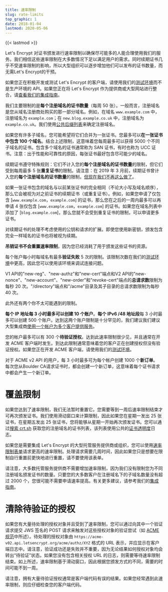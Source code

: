 ```yaml
---
title: 速率限制
slug: rate-limits
top_graphic: 1
date: 2018-01-04
lastmod: 2020-05-06
---
```


{{< lastmod >}}

Let's Encrypt 对证书颁发进行速率限制以确保尽可能多的人能合理使用我们的服务。我们相信这些速率限制在大多数情况下足以满足用户的需求。同时续期证书几乎不受速率限制的影响，所以大型组织可以逐步增加他们可以发布的证书数量，而无需Let's Encrypt的干预。

如果您正在积极开发或测试 Let's Encrypt 的客户端，请使用我们的[测试环境](/docs/staging-environment)而不是生产环境的 API。如果您正在将 Let's Encrypt 作为提供商或大型网站进行整合，请[查看我们的集成指南](/docs/integration-guide)。

我们主要限制的是<a id="certificates-per-registered-domain"></a>**每个注册域名的证书数量**（每周 50 张）。一般而言，注册域名是您从域名注册商处购买的那一部分域名。例如，在域名 `www.example.com` 中，注册域名为 `example.com`；在 `new.blog.example.co.uk` 中，注册域名为 `example.co.uk`。我们使用[公共后缀列表](https://publicsuffix.org)来确定注册域名。

如果您有许多子域名，您可能希望将它们合并为一张证书。您最多可以<a id="names-per-certificate"></a>**在一张证书中包含 100 个域名**。结合上述限制，这意味着您每周最多可以获得 5000 个不同子域名的证书。包含多个域名的证书通常称为 SAN 证书，有时也称为 UCC 证书。注意：出于性能和可靠性的原因，每张证书最好包含尽可能少的域名。

续期证书遵守特殊规则：它们不计入您的**每个注册域名的证书数量**的限制，但它们受到每周最多 5 张**重复证书**的限制。请注意：在 2019 年 3 月前，续期证书曾计入您的**每个注册域名的证书数量**的限制，[但现在我们不再这么做了](https://community.letsencrypt.org/t/rate-limits-fixing-certs-per-name-rate-limit-order-of-operations-gotcha/88189)。

如果一张证书包含的域名与以前某张证书的完全相同（不论大小写及域名顺序），那么它会被视为对之前证书的续期证书（或重复证书）。例如，如果您申请了仅包含 [`www.example.com`，`example.com`] 的证书，那么您在之后的一周内最多可以再申请 4 张仅包含 [`www.example.com`，`example.com`] 的证书。如果您在域名列表中添加了 [`blog.example.com`]，那么您就不会受到重复证书的限制，可以申请更多证书。

对续期证书的处理不考虑使用的公钥和请求的扩展。即使您使用新密钥，颁发包含完全一样域名的证书也将被视为续期。

**吊销证书不会重置速率限制**，因为您已经消耗了用于颁发这些证书的资源。

每个账户每小时每域名有最多<a id="failed-validations"></a>**验证失败** 5 次的限制。该限制次数在我们的[测试环境](/docs/staging-environment)中更高，因此您可以使用该环境来调试连接问题。

V1 API的"new-reg"、"new-authz"和"new-cert"端点和V2 API的"new-nonce"、"new-account"、"new-order"和"revoke-cert"端点的<a id="overall-requests"></a>**总请求数**限制为每秒 20 次。"/directory"端点和"/acme"目录及其子目录的总请求数限制为每秒 40 次。

此外还有两个你不太可能遇到的限制。

<a id="accounts-per-ip-address"></a>**每个 IP 地址每 3 小时最多可以创建 10 个账户**。**每个 IPv6 /48 地址段**每 3 小时最多可以创建 500 个账户。达到这两个账户限制是十分罕见的，我们建议我们建议大型集成商[使用一个帐户为多个客户提供服务](/docs/integration-guide)。

您的帐户最多可以有 300 个<a id="pending-authorizations"></a>**待验证授权**。达到此速率限制很少见，并且通常在开发 ACME 客户端时发生。到达此限制通常意味着您的客户正在创建授权但没有验证授权。如果您正在开发 ACME 客户端，请使用我们的[测试环境](/docs/staging-environment)。

对于 ACME v2 API 的用户，每 3 小时最多可为每个帐户创建 1000 个<a id="new-orders"></a>**新订单**。 每次您从Boulder CA请求证书时，都会创建一个新订单，这意味着每个证书请求中都会产生一个新订单。

# <a id="overrides"></a>覆盖限制

如果您达到了速率限制，我们无法暂时重置它。您需要等到一周后速率限制结束才可再次颁发证书。我们使用滑动窗口来计算限制，因此如果您在星期一发出 25 张证书，在星期五发出 25 张证书，您将能够从星期一开始再次颁发证书。您可以通过[搜索 crt.sh](https://crt.sh) 获取您的注册域名的证书列表，该列表使用公共的[证书透明度](https://www.certificate-transparency.org)日志。

如果您是需要集成 Let's Encrypt 的大型托管服务提供商或组织，您可以使用[速率限制表单](https://goo.gl/forms/plqRgFVnZbdGhE9n1)请求更高的速率限制。处理请求需要几周时间，因此如果您只是想要在限制自行重置前更快地进行重置，请不要使用该表单。

请注意，大多数托管服务提供商不需要增加速率限制，因为我们没有限制您为不同注册域名颁发证书的数量。只要您的大多数客户在注册域名下的子域名数量没有超过 2000 个，您很可能不需要申请速率提高。有关更多建议，请参考我们的[集成指南](/docs/integration-guide)。

# <a id="clearing-pending"></a>清除待验证的授权

如果您有大量待处理的授权对象并且受到了速率限制，您可以通过向其中一个验证请求提交 JWS 签名的 POST 请求来触发对这些授权对象的验证尝试（如 [ACME 规范](https://tools.ietf.org/html/rfc8555#section-7.5.1)中所述）。待处理的授权对象由 `https://acme-v02.api.letsencrypt.org/acme/authz/XYZ` 格式的 URL 表示，并应显示在客户端日志中。请注意，验证成功还是失败并不重要，因为无论结果如何授权对象均会转出“待验证”状态。如果您没有包含相关授权 URL 的日志，则需要等待速率限制结束。如上所述，速率限制基于滑动窗口，因此根据您颁发方式的不同，需要的时间可能不到一周。

请注意，拥有大量待验证授权通常是客户端代码有误的结果。如果您经常遇到此速率限制，则应仔细检查您的客户端代码。
